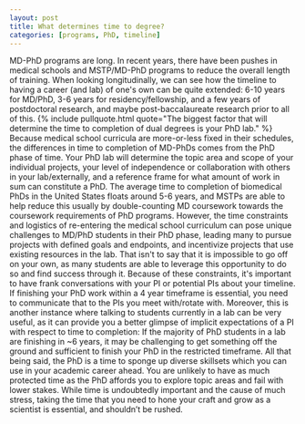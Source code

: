 ```yaml
---
layout: post
title: What determines time to degree?
categories: [programs, PhD, timeline]
---
```


MD-PhD programs are long. In recent years, there have been pushes in medical schools and MSTP/MD-PhD programs to reduce the overall length of training. When looking longitudinally, we can see how the timeline to having a career (and lab) of one's own can be quite extended: 6-10 years for MD/PhD, 3-6 years for residency/fellowship, and a few years of postdoctoral research, and maybe post-baccalaureate research prior to all of this. {% include pullquote.html quote="The biggest factor that will determine the time to completion of dual degrees is your PhD lab." %} Because medical school curricula are more-or-less fixed in their schedules, the differences in time to completion of MD-PhDs comes from the PhD phase of time. Your PhD lab will determine the topic area and scope of your individual projects, your level of independence or collaboration with others in your lab/externally, and a reference frame for what amount of work in sum can constitute a PhD. The average time to completion of biomedical PhDs in the United States floats around 5-6 years, and MSTPs are able to help reduce this usually by double-counting MD coursework towards the coursework requirements of PhD programs. However, the time constraints and logistics of re-entering the medical school curriculum can pose unique challenges to MD/PhD students in their PhD phase, leading many to pursue projects with defined goals and endpoints, and incentivize projects that use existing resources in the lab. That isn't to say that it is impossible to go off on your own, as many students are able to leverage this opportunity to do so and find success through it. Because of these constraints, it's important to have frank conversations with your PI or potential PIs about your timeline. If finishing your PhD work within a 4 year timeframe is essential, you need to communicate that to the PIs you meet with/rotate with. Moreover, this is another instance where talking to students currently in a lab can be very useful, as it can provide you a better glimpse of implicit expectations of a PI with respect to time to completion: If the majority of PhD students in a lab are finishing in ~6 years, it may be challenging to get something off the ground and sufficient to finish your PhD in the restricted timeframe. All that being said, the PhD is a time to sponge up diverse skillsets which you can use in your academic career ahead. You are unlikely to have as much protected time as the PhD affords you to explore topic areas and fail with lower stakes. While time is undoubtedly important and the cause of much stress, taking the time that you need to hone your craft and grow as a scientist is essential, and shouldn’t be rushed. 
